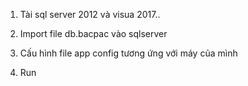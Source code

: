 1. Tài sql server 2012 và visua 2017..

2. Import file db.bacpac vào sqlserver

3. Cấu hình file app config tương ứng với máy của mình

4. Run
